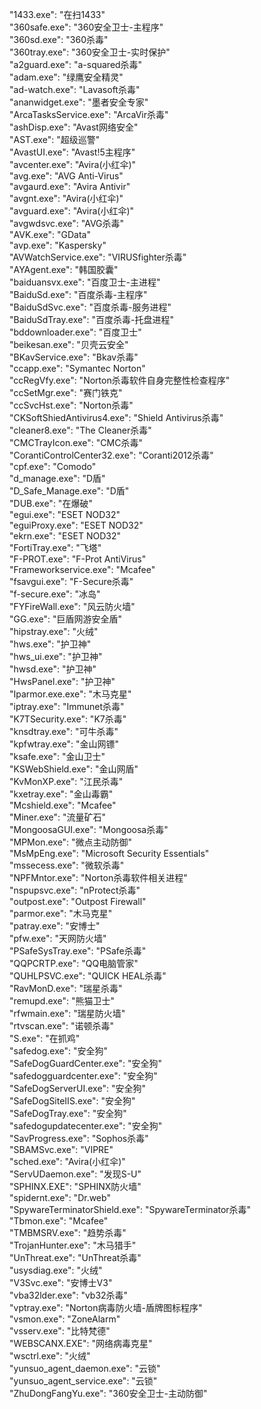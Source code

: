 "1433.exe": "在扫1433"<br>
"360safe.exe": "360安全卫士-主程序"<br>
"360sd.exe": "360杀毒"<br>
"360tray.exe": "360安全卫士-实时保护"<br>
"a2guard.exe": "a-squared杀毒"<br>
"adam.exe": "绿鹰安全精灵"<br>
"ad-watch.exe": "Lavasoft杀毒"<br>
"ananwidget.exe": "墨者安全专家"<br>
"ArcaTasksService.exe": "ArcaVir杀毒"<br>
"ashDisp.exe": "Avast网络安全"<br>
"AST.exe": "超级巡警"<br>
"AvastUI.exe": "Avast!5主程序"<br>
"avcenter.exe": "Avira(小红伞)"<br>
"avg.exe": "AVG Anti-Virus"<br>
"avgaurd.exe": "Avira Antivir"<br>
"avgnt.exe": "Avira(小红伞)"<br>
"avguard.exe": "Avira(小红伞)"<br>
"avgwdsvc.exe": "AVG杀毒"<br>
"AVK.exe": "GData"<br>
"avp.exe": "Kaspersky"<br>
"AVWatchService.exe": "VIRUSfighter杀毒"<br>
"AYAgent.exe": "韩国胶囊"<br>
"baiduansvx.exe": "百度卫士-主进程"<br>
"BaiduSd.exe": "百度杀毒-主程序"<br>
"BaiduSdSvc.exe": "百度杀毒-服务进程"<br>
"BaiduSdTray.exe": "百度杀毒-托盘进程"<br>
"bddownloader.exe": "百度卫士"<br>
"beikesan.exe": "贝壳云安全"<br>
"BKavService.exe": "Bkav杀毒"<br>
"ccapp.exe": "Symantec Norton"<br>
"ccRegVfy.exe": "Norton杀毒软件自身完整性检查程序"<br>
"ccSetMgr.exe": "赛门铁克"<br>
"ccSvcHst.exe": "Norton杀毒"<br>
"CKSoftShiedAntivirus4.exe": "Shield Antivirus杀毒"<br>
"cleaner8.exe": "The Cleaner杀毒"<br>
"CMCTrayIcon.exe": "CMC杀毒"<br>
"CorantiControlCenter32.exe": "Coranti2012杀毒"<br>
"cpf.exe": "Comodo"<br>
"d_manage.exe": "D盾"<br>
"D_Safe_Manage.exe": "D盾"<br>
"DUB.exe": "在爆破"<br>
"egui.exe": "ESET NOD32"<br>
"eguiProxy.exe": "ESET NOD32"<br>
"ekrn.exe": "ESET NOD32"<br>
"FortiTray.exe": "飞塔"<br>
"F-PROT.exe": "F-Prot AntiVirus"<br>
"Frameworkservice.exe": "Mcafee"<br>
"fsavgui.exe": "F-Secure杀毒"<br>
"f-secure.exe": "冰岛"<br>
"FYFireWall.exe": "风云防火墙"<br>
"GG.exe": "巨盾网游安全盾"<br>
"hipstray.exe": "火绒"<br>
"hws.exe": "护卫神"<br>
"hws_ui.exe": "护卫神"<br>
"hwsd.exe": "护卫神"<br>
"HwsPanel.exe": "护卫神"<br>
"Iparmor.exe.exe": "木马克星"<br>
"iptray.exe": "Immunet杀毒"<br>
"K7TSecurity.exe": "K7杀毒"<br>
"knsdtray.exe": "可牛杀毒"<br>
"kpfwtray.exe": "金山网镖"<br>
"ksafe.exe": "金山卫士"<br>
"KSWebShield.exe": "金山网盾"<br>
"KvMonXP.exe": "江民杀毒"<br>
"kxetray.exe": "金山毒霸"<br>
"Mcshield.exe": "Mcafee"<br>
"Miner.exe": "流量矿石"<br>
"MongoosaGUI.exe": "Mongoosa杀毒"<br>
"MPMon.exe": "微点主动防御"<br>
"MsMpEng.exe": "Microsoft Security Essentials"<br>
"mssecess.exe": "微软杀毒"<br>
"NPFMntor.exe": "Norton杀毒软件相关进程"<br>
"nspupsvc.exe": "nProtect杀毒"<br>
"outpost.exe": "Outpost Firewall"<br>
"parmor.exe": "木马克星"<br>
"patray.exe": "安博士"<br>
"pfw.exe": "天网防火墙"<br>
"PSafeSysTray.exe": "PSafe杀毒"<br>
"QQPCRTP.exe": "QQ电脑管家"<br>
"QUHLPSVC.exe": "QUICK HEAL杀毒"<br>
"RavMonD.exe": "瑞星杀毒"<br>
"remupd.exe": "熊猫卫士"<br>
"rfwmain.exe": "瑞星防火墙"<br>
"rtvscan.exe": "诺顿杀毒"<br>
"S.exe": "在抓鸡"<br>
"safedog.exe": "安全狗"<br>
"SafeDogGuardCenter.exe": "安全狗"<br>
"safedogguardcenter.exe": "安全狗"<br>
"SafeDogServerUI.exe": "安全狗"<br>
"SafeDogSiteIIS.exe": "安全狗"<br>
"SafeDogTray.exe": "安全狗"<br>
"safedogupdatecenter.exe": "安全狗"<br>
"SavProgress.exe": "Sophos杀毒"<br>
"SBAMSvc.exe": "VIPRE"<br>
"sched.exe": "Avira(小红伞)"<br>
"ServUDaemon.exe": "发现S-U"<br>
"SPHINX.EXE": "SPHINX防火墙"<br>
"spidernt.exe": "Dr.web"<br>
"SpywareTerminatorShield.exe": "SpywareTerminator杀毒"<br>
"Tbmon.exe": "Mcafee"<br>
"TMBMSRV.exe": "趋势杀毒"<br>
"TrojanHunter.exe": "木马猎手"<br>
"UnThreat.exe": "UnThreat杀毒"<br>
"usysdiag.exe": "火绒"<br>
"V3Svc.exe": "安博士V3"<br>
"vba32lder.exe": "vb32杀毒"<br>
"vptray.exe": "Norton病毒防火墙-盾牌图标程序"<br>
"vsmon.exe": "ZoneAlarm"<br>
"vsserv.exe": "比特梵德"<br>
"WEBSCANX.EXE": "网络病毒克星"<br>
"wsctrl.exe": "火绒"<br>
"yunsuo_agent_daemon.exe": "云锁"<br>
"yunsuo_agent_service.exe": "云锁"<br>
"ZhuDongFangYu.exe": "360安全卫士-主动防御"<br>
